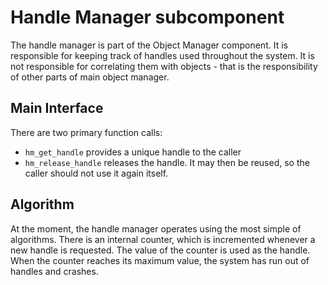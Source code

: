 # Handle Manager subcomponent

The handle manager is part of the Object Manager component. It is responsible for keeping track of handles used
throughout the system. It is not responsible for correlating them with objects - that is the responsibility of other
parts of main object manager.

## Main Interface

There are two primary function calls:

- `hm_get_handle` provides a unique handle to the caller
- `hm_release_handle` releases the handle. It may then be reused, so the caller should not use it again itself.

## Algorithm

At the moment, the handle manager operates using the most simple of algorithms. There is an internal counter, which is
incremented whenever a new handle is requested. The value of the counter is used as the handle. When the counter
reaches its maximum value, the system has run out of handles and crashes.
